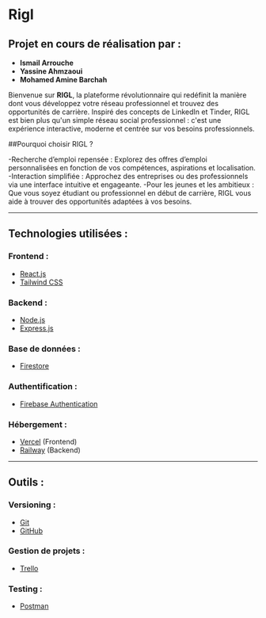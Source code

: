 # Rigl

## Projet en cours de réalisation par :
- **Ismail Arrouche**  
- **Yassine Ahmzaoui**  
- **Mohamed Amine Barchah**  

Bienvenue sur **RIGL**, la plateforme révolutionnaire qui redéfinit la manière dont vous développez votre réseau professionnel et trouvez des opportunités de carrière. Inspiré des concepts de LinkedIn et Tinder, RIGL est bien plus qu'un simple réseau social professionnel : c'est une expérience interactive, moderne et centrée sur vos besoins professionnels.

##Pourquoi choisir RIGL ?

-Recherche d’emploi repensée : Explorez des offres d’emploi personnalisées en fonction de vos compétences, aspirations et localisation.
-Interaction simplifiée : Approchez des entreprises ou des professionnels via une interface intuitive et engageante.
-Pour les jeunes et les ambitieux : Que vous soyez étudiant ou professionnel en début de carrière, RIGL vous aide à trouver des opportunités adaptées à vos besoins.

---

## Technologies utilisées :  

### **Frontend :**  
- [React.js](https://reactjs.org/)  
- [Tailwind CSS](https://tailwindcss.com/)  

### **Backend :**  
- [Node.js](https://nodejs.org/)  
- [Express.js](https://expressjs.com/)  

### **Base de données :**  
- [Firestore](https://firebase.google.com/products/firestore)  

### **Authentification :**  
- [Firebase Authentication](https://firebase.google.com/products/auth)  

### **Hébergement :**  
- [Vercel](https://vercel.com/) (Frontend)  
- [Railway](https://railway.app/) (Backend)  

---

## Outils :  

### **Versioning :**  
- [Git](https://git-scm.com/)  
- [GitHub](https://github.com/)  

### **Gestion de projets :**  
- [Trello](https://trello.com/)  

### **Testing :**  
- [Postman](https://www.postman.com/)  
